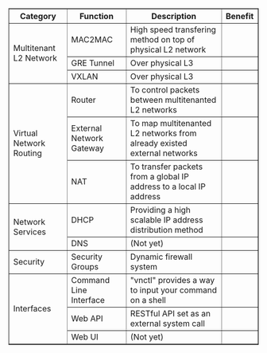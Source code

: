 <table border="1">
<thead>
<tr><th>Category</th><th>Function</th><th>Description</th><th>Benefit</th></tr>
</thead>
<tbody>

<tr><td rowspan="3">Multitenant L2 Network</td>
    <td>MAC2MAC</td><td>High speed transfering method on top of physical L2 network</td><td></td></tr>
<tr><td>GRE Tunnel</td><td>Over physical L3</td><td></td></tr>
<tr><td>VXLAN</td><td>Over physical L3</td><td></td></tr>

<tr><td rowspan="3">Virtual Network Routing</td>
    <td>Router</td><td>To control packets between multitenanted L2 networks</td><td></td></tr>
<tr><td>External Network Gateway</td><td>To map multitenanted L2 networks from already existed external networks</td><td></td></tr>
<tr><td>NAT</td><td>To transfer packets from a global IP address to a local IP address</td><td></td></tr>

<tr><td rowspan="2">Network Services</td>
    <td>DHCP</td><td>Providing a high scalable IP address distribution method</td><td></td></tr>
<tr><td>DNS</td><td>(Not yet)</td><td></td></tr>

<tr><td rowspan="1">Security</td>
    <td>Security Groups</td><td>Dynamic firewall system</td><td></td></tr>

<tr><td rowspan="3">Interfaces</td>
    <td>Command Line Interface</td><td>"vnctl" provides a way to input your command on a shell</td><td></td></tr>
<tr><td>Web API</td><td>RESTful API set as an external system call</td><td></td></tr>
<tr><td>Web UI</td><td>(Not yet)</td><td></td></tr>

</tbody>
</table>
